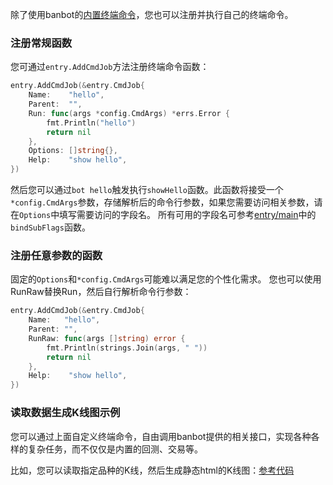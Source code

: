 除了使用banbot的[内置终端命令](../guide/bot_usage.md)，您也可以注册并执行自己的终端命令。

### 注册常规函数
您可通过`entry.AddCmdJob`方法注册终端命令函数：
```go
entry.AddCmdJob(&entry.CmdJob{
    Name:    "hello",
    Parent:  "",
	Run: func(args *config.CmdArgs) *errs.Error {
        fmt.Println("hello")
        return nil
    },
    Options: []string{},
    Help:    "show hello",
})
```
然后您可以通过`bot hello`触发执行`showHello`函数。此函数将接受一个`*config.CmdArgs`参数，存储解析后的命令行参数，如果您需要访问相关参数，请在`Options`中填写需要访问的字段名。
所有可用的字段名可参考[entry/main](https://github.com/banbox/banbot/blob/main/entry/main.go)中的`bindSubFlags`函数。

### 注册任意参数的函数
固定的`Options`和`*config.CmdArgs`可能难以满足您的个性化需求。
您也可以使用RunRaw替换Run，然后自行解析命令行参数：
```go
entry.AddCmdJob(&entry.CmdJob{
    Name:   "hello",
    Parent: "",
    RunRaw: func(args []string) error {
        fmt.Println(strings.Join(args, " "))
        return nil
    },
    Help:    "show hello",
})
```

### 读取数据生成K线图示例
您可以通过上面自定义终端命令，自由调用banbot提供的相关接口，实现各种各样的复杂任务，而不仅仅是内置的回测、交易等。

比如，您可以读取指定品种的K线，然后生成静态html的K线图：[参考代码](https://github.com/banbox/banstrats/tree/main/adv)


